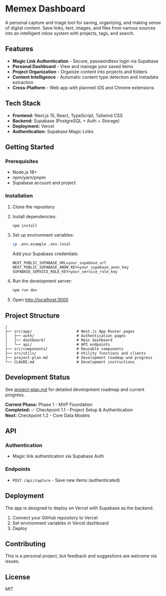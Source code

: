 # Memex Dashboard

A personal capture and triage tool for saving, organizing, and making sense of digital content. Save links, text, images, and files from various sources into an intelligent inbox system with projects, tags, and search.

## Features

- **Magic Link Authentication** - Secure, passwordless login via Supabase
- **Personal Dashboard** - View and manage your saved items
- **Project Organization** - Organize content into projects and folders
- **Content Intelligence** - Automatic content type detection and metadata extraction
- **Cross-Platform** - Web app with planned iOS and Chrome extensions

## Tech Stack

- **Frontend:** Next.js 15, React, TypeScript, Tailwind CSS
- **Backend:** Supabase (PostgreSQL + Auth + Storage)
- **Deployment:** Vercel
- **Authentication:** Supabase Magic Links

## Getting Started

### Prerequisites

- Node.js 18+ 
- npm/yarn/pnpm
- Supabase account and project

### Installation

1. Clone the repository
2. Install dependencies:
   ```bash
   npm install
   ```

3. Set up environment variables:
   ```bash
   cp .env.example .env.local
   ```
   Add your Supabase credentials:
   ```
   NEXT_PUBLIC_SUPABASE_URL=your_supabase_url
   NEXT_PUBLIC_SUPABASE_ANON_KEY=your_supabase_anon_key
   SUPABASE_SERVICE_ROLE_KEY=your_service_role_key
   ```

4. Run the development server:
   ```bash
   npm run dev
   ```

5. Open [http://localhost:3000](http://localhost:3000)

## Project Structure

```
/
├── src/app/                    # Next.js App Router pages
│   ├── auth/                   # Authentication pages
│   ├── dashboard/              # Main dashboard
│   └── api/                    # API endpoints
├── src/components/             # Reusable components
├── src/utils/                  # Utility functions and clients
├── project-plan.md             # Development roadmap and progress
└── CLAUDE.md                   # Development instructions
```

## Development Status

See [project-plan.md](./project-plan.md) for detailed development roadmap and current progress.

**Current Phase:** Phase 1 - MVP Foundation  
**Completed:** ✅ Checkpoint 1.1 - Project Setup & Authentication  
**Next:** Checkpoint 1.2 - Core Data Models

## API

### Authentication
- Magic link authentication via Supabase Auth

### Endpoints
- `POST /api/capture` - Save new items (authenticated)

## Deployment

The app is designed to deploy on Vercel with Supabase as the backend.

1. Connect your GitHub repository to Vercel
2. Set environment variables in Vercel dashboard
3. Deploy

## Contributing

This is a personal project, but feedback and suggestions are welcome via issues.

## License

MIT
